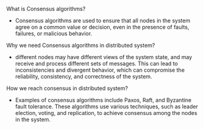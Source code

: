 What is Consensus algorithms?

- Consensus algorithms are used to ensure that all nodes in the system agree on a common value or decision, even in the presence of faults, failures, or malicious behavior.

Why we need Consensus algorithms in distributed system?

- different nodes may have different views of the system state, and may receive and process different sets of messages. This can lead to inconsistencies and divergent behavior, which can compromise the reliability, consistency, and correctness of the system.

How we reach consensus in distributed system?

- Examples of consensus algorithms include Paxos, Raft, and Byzantine fault tolerance. These algorithms use various techniques, such as leader election, voting, and replication, to achieve consensus among the nodes in the system.
